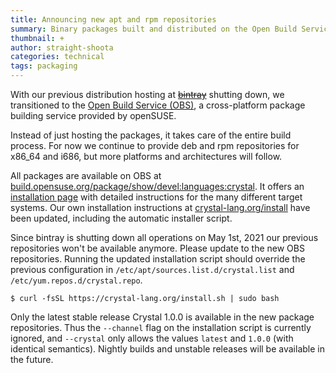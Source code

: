 ```yaml
---
title: Announcing new apt and rpm repositories
summary: Binary packages built and distributed on the Open Build Service
thumbnail: +
author: straight-shoota
categories: technical
tags: packaging
---
```


With our previous distribution hosting at ~~[bintray](https://bintray.com/crystal)~~
shutting down, we transitioned to the [Open Build Service (OBS)](https://build.opensuse.org),
a cross-platform package building service provided by openSUSE.

Instead of just hosting the packages, it takes care of the entire build process.
For now we continue to provide deb and rpm repositories for x86_64 and i686,
but more platforms and architectures will follow.

All packages are available on OBS at [build.opensuse.org/package/show/devel:languages:crystal](https://build.opensuse.org/project/show/devel:languages:crystal).
It offers an [installation page](https://software.opensuse.org/download.html?project=devel%3Alanguages%3Acrystal&package=crystal) with detailed instructions for the many different
target systems.
Our own installation instructions at [crystal-lang.org/install](/install) have been updated,
including the automatic installer script.

Since bintray is shutting down all operations on May 1st, 2021 our previous repositories
won't be available anymore. Please update to the new OBS repositories.
Running the updated installation script should override the previous configuration
in  `/etc/apt/sources.list.d/crystal.list` and  `/etc/yum.repos.d/crystal.repo`.

```shell-session
$ curl -fsSL https://crystal-lang.org/install.sh | sudo bash
```

Only the latest stable release Crystal 1.0.0 is available in the new
package repositories.
Thus the `--channel` flag on the installation script is currently ignored,
and `--crystal` only allows the values `latest` and `1.0.0` (with identical semantics).
Nightly builds and unstable releases will be available in the future.
